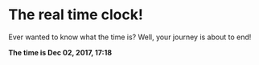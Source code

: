 # The real time clock!

Ever wanted to know what the time is? Well, your journey is about to end!

**The time is Dec 02, 2017, 17:18**